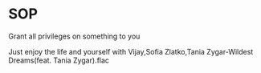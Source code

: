 # SOP
Grant all privileges on something to you

Just enjoy the life and yourself with Vijay,Sofia Zlatko,Tania Zygar-Wildest Dreams(feat. Tania Zygar).flac